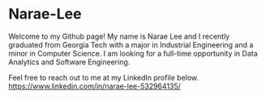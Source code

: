 # Narae-Lee
Welcome to my Github page!
My name is Narae Lee and I recently graduated from Georgia Tech with a major in Industrial Engineering and a minor in Computer Science.
I am looking for a full-time opportunity in Data Analytics and Software Engineering.

Feel free to reach out to me at my LinkedIn profile below.
https://www.linkedin.com/in/narae-lee-532964135/
